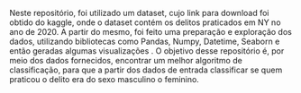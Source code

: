 Neste repositório, foi utilizado um dataset, cujo link para download foi obtido do kaggle, onde o dataset contém os delitos praticados em NY no ano de 2020. 
A partir do mesmo, foi feito uma preparação e exploração dos dados, utilizando bibliotecas como Pandas, Numpy, Datetime, Seaborn e então geradas algumas visualizações . 
O objetivo desse  repositório é, por meio dos dados fornecidos, encontrar um melhor algoritmo de classificação, para que a partir dos dados de entrada classificar se quem praticou o delito era do sexo masculino o feminino.
